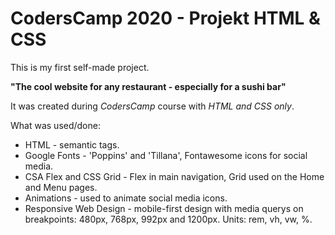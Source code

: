 # CodersCamp 2020 - Projekt HTML & CSS

This is my first self-made project.

**"The cool website for any restaurant - especially for a sushi bar"**

It was created during *CodersCamp* course with *HTML and CSS only*.

What was used/done:
- HTML - semantic tags.
- Google Fonts - 'Poppins' and 'Tillana', Fontawesome icons for social media.
- CSA Flex and CSS Grid - Flex in main navigation, Grid used on the Home and Menu pages.
- Animations - used to animate social media icons.
- Responsive Web Design - mobile-first design with media querys on breakpoints: 480px, 768px, 992px and 1200px. Units: rem, vh, vw, %.